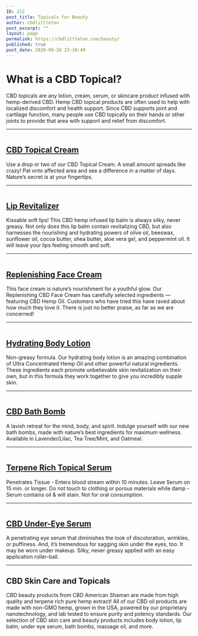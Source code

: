 ```yaml
---
ID: 212
post_title: Topicals for Beauty
author: cbdlittleton
post_excerpt: ""
layout: page
permalink: https://cbdlittleton.com/beauty/
published: true
post_date: 2020-08-26 23:30:49
---
```

<!-- wp:heading {"level":1} -->
<h1>What is a CBD Topical?</h1>
<!-- /wp:heading -->

<!-- wp:paragraph -->
<p>CBD topicals are any lotion, cream, serum, or skincare product infused with hemp-derived CBD. Hemp CBD topical products are often used to help with localized discomfort and health support. Since CBD supports joint and cartilage function, many people use CBD topically on their hands or other joints to provide that area with support and relief from discomfort.</p>
<!-- /wp:paragraph -->

<!-- wp:separator -->
<hr class="wp-block-separator"/>
<!-- /wp:separator -->

<!-- wp:columns {"verticalAlignment":"center"} -->
<div class="wp-block-columns are-vertically-aligned-center"><!-- wp:column {"verticalAlignment":"center"} -->
<div class="wp-block-column is-vertically-aligned-center"><!-- wp:image {"id":190,"sizeSlug":"large"} -->
<figure class="wp-block-image size-large"><a href="https://cbdamericanshaman.com/littleton/topical-cream-500mg"><img src="http://cbdlittleton.com/wp-content/uploads/2020/08/anti-inflammatory-topical-cream.jpg" alt="" class="wp-image-190"/></a></figure>
<!-- /wp:image --></div>
<!-- /wp:column -->

<!-- wp:column {"verticalAlignment":"center"} -->
<div class="wp-block-column is-vertically-aligned-center"><!-- wp:heading -->
<h2><a href="https://cbdamericanshaman.com/littleton/topical-cream-500mg">CBD Topical Cream</a></h2>
<!-- /wp:heading -->

<!-- wp:paragraph -->
<p>Use a drop or two of our CBD Topical Cream. A small amount spreads like crazy! Pat onto affected area and see a difference in a matter of days. Nature’s secret is at your fingertips.</p>
<!-- /wp:paragraph --></div>
<!-- /wp:column --></div>
<!-- /wp:columns -->

<!-- wp:separator -->
<hr class="wp-block-separator"/>
<!-- /wp:separator -->

<!-- wp:columns {"verticalAlignment":"center"} -->
<div class="wp-block-columns are-vertically-aligned-center"><!-- wp:column {"verticalAlignment":"center"} -->
<div class="wp-block-column is-vertically-aligned-center"><!-- wp:image {"id":196,"sizeSlug":"large"} -->
<figure class="wp-block-image size-large"><a href="https://cbdamericanshaman.com/littleton/lip-revitalizer"><img src="http://cbdlittleton.com/wp-content/uploads/2020/08/lip-revitalizer.jpg" alt="" class="wp-image-196"/></a></figure>
<!-- /wp:image --></div>
<!-- /wp:column -->

<!-- wp:column {"verticalAlignment":"center"} -->
<div class="wp-block-column is-vertically-aligned-center"><!-- wp:heading -->
<h2><a href="https://cbdamericanshaman.com/littleton/lip-revitalizer">Lip Revitalizer</a></h2>
<!-- /wp:heading -->

<!-- wp:paragraph -->
<p>Kissable soft lips! This CBD hemp infused lip balm is always silky, never greasy. Not only does this lip balm contain revitalizing CBD, but also harnesses the nourishing and hydrating powers of olive oil, beeswax, sunflower oil, cocoa butter, shea butter, aloe vera gel, and peppermint oil. It will leave your lips feeling smooth and soft.</p>
<!-- /wp:paragraph --></div>
<!-- /wp:column --></div>
<!-- /wp:columns -->

<!-- wp:separator -->
<hr class="wp-block-separator"/>
<!-- /wp:separator -->

<!-- wp:columns {"verticalAlignment":"center"} -->
<div class="wp-block-columns are-vertically-aligned-center"><!-- wp:column {"verticalAlignment":"center"} -->
<div class="wp-block-column is-vertically-aligned-center"><!-- wp:image {"align":"center","id":193,"sizeSlug":"medium"} -->
<div class="wp-block-image"><figure class="aligncenter size-medium"><a href="https://cbdamericanshaman.com/littleton/replenishing-face-cream"><img src="http://cbdlittleton.com/wp-content/uploads/2020/08/replenishing-face-cream-300x300.jpg" alt="" class="wp-image-193"/></a></figure></div>
<!-- /wp:image --></div>
<!-- /wp:column -->

<!-- wp:column {"verticalAlignment":"center"} -->
<div class="wp-block-column is-vertically-aligned-center"><!-- wp:heading -->
<h2><a href="https://cbdamericanshaman.com/littleton/replenishing-face-cream">Replenishing Face Cream</a></h2>
<!-- /wp:heading -->

<!-- wp:paragraph -->
<p>This face cream is nature’s nourishment for a youthful glow. Our Replenishing CBD Face Cream has carefully selected ingredients — featuring CBD Hemp Oil. Customers who have tried this have raved about how much they love it. There is just no better praise, as far as we are concerned!</p>
<!-- /wp:paragraph --></div>
<!-- /wp:column --></div>
<!-- /wp:columns -->

<!-- wp:separator -->
<hr class="wp-block-separator"/>
<!-- /wp:separator -->

<!-- wp:columns {"verticalAlignment":"center"} -->
<div class="wp-block-columns are-vertically-aligned-center"><!-- wp:column {"verticalAlignment":"center"} -->
<div class="wp-block-column is-vertically-aligned-center"><!-- wp:image {"id":200,"sizeSlug":"large"} -->
<figure class="wp-block-image size-large"><a href="https://cbdamericanshaman.com/littleton/hydrating-body-lotion"><img src="http://cbdlittleton.com/wp-content/uploads/2020/08/hydrating-body-lotion.png" alt="" class="wp-image-200"/></a></figure>
<!-- /wp:image --></div>
<!-- /wp:column -->

<!-- wp:column {"verticalAlignment":"center"} -->
<div class="wp-block-column is-vertically-aligned-center"><!-- wp:heading -->
<h2><a href="https://cbdamericanshaman.com/littleton/hydrating-body-lotion">Hydrating Body Lotion</a></h2>
<!-- /wp:heading -->

<!-- wp:paragraph -->
<p>Non-greasy formula. Our hydrating body lotion is an amazing combination of Ultra Concentrated Hemp Oil and other powerful natural ingredients. These ingredients each promote unbelievable skin revitalization on their own, but in this formula they work together to give you incredibly supple skin.</p>
<!-- /wp:paragraph --></div>
<!-- /wp:column --></div>
<!-- /wp:columns -->

<!-- wp:separator -->
<hr class="wp-block-separator"/>
<!-- /wp:separator -->

<!-- wp:columns {"verticalAlignment":"center"} -->
<div class="wp-block-columns are-vertically-aligned-center"><!-- wp:column {"verticalAlignment":"center"} -->
<div class="wp-block-column is-vertically-aligned-center"><!-- wp:image {"align":"center","id":295,"sizeSlug":"medium"} -->
<div class="wp-block-image"><figure class="aligncenter size-medium"><a href="https://cbdamericanshaman.com/littleton/cbd-bath-bomb"><img src="http://cbdlittleton.com/wp-content/uploads/2020/08/cbd-bath-bomb-300x300.jpg" alt="" class="wp-image-295"/></a></figure></div>
<!-- /wp:image --></div>
<!-- /wp:column -->

<!-- wp:column {"verticalAlignment":"center"} -->
<div class="wp-block-column is-vertically-aligned-center"><!-- wp:heading -->
<h2><a href="https://cbdamericanshaman.com/littleton/cbd-bath-bomb">CBD Bath Bomb</a></h2>
<!-- /wp:heading -->

<!-- wp:paragraph -->
<p>A lavish retreat for the mind, body, and spirit. Indulge yourself with our new bath bombs, made with nature’s best ingredients for maximum wellness. Available in Lavender/Lilac, Tea Tree/Mint, and Oatmeal.</p>
<!-- /wp:paragraph --></div>
<!-- /wp:column --></div>
<!-- /wp:columns -->

<!-- wp:separator -->
<hr class="wp-block-separator"/>
<!-- /wp:separator -->

<!-- wp:columns {"verticalAlignment":"center"} -->
<div class="wp-block-columns are-vertically-aligned-center"><!-- wp:column {"verticalAlignment":"center"} -->
<div class="wp-block-column is-vertically-aligned-center"><!-- wp:image {"align":"center","id":296,"sizeSlug":"medium"} -->
<div class="wp-block-image"><figure class="aligncenter size-medium"><a href="https://cbdamericanshaman.com/littleton/terpene-rich-topical-serum-15ml"><img src="http://cbdlittleton.com/wp-content/uploads/2020/08/cbd-terpene-rich-topical-serum-145x300.jpg" alt="" class="wp-image-296"/></a></figure></div>
<!-- /wp:image --></div>
<!-- /wp:column -->

<!-- wp:column {"verticalAlignment":"center"} -->
<div class="wp-block-column is-vertically-aligned-center"><!-- wp:heading -->
<h2><a href="https://cbdamericanshaman.com/littleton/terpene-rich-topical-serum-15ml">Terpene Rich Topical Serum</a></h2>
<!-- /wp:heading -->

<!-- wp:paragraph -->
<p>Penetrates Tissue - Enters blood stream within 10 minutes. Leave Serum on 15 min. or longer. Do not touch to clothing or porous materials while damp - Serum contains oil &amp; will stain. Not for oral consumption.</p>
<!-- /wp:paragraph --></div>
<!-- /wp:column --></div>
<!-- /wp:columns -->

<!-- wp:separator -->
<hr class="wp-block-separator"/>
<!-- /wp:separator -->

<!-- wp:columns {"verticalAlignment":"center"} -->
<div class="wp-block-columns are-vertically-aligned-center"><!-- wp:column {"verticalAlignment":"center"} -->
<div class="wp-block-column is-vertically-aligned-center"><!-- wp:image {"align":"center","id":297,"sizeSlug":"medium"} -->
<div class="wp-block-image"><figure class="aligncenter size-medium"><a href="https://cbdamericanshaman.com/littleton/under-eye-serum"><img src="http://cbdlittleton.com/wp-content/uploads/2020/08/under-eye-serum-145x300.jpg" alt="" class="wp-image-297"/></a></figure></div>
<!-- /wp:image --></div>
<!-- /wp:column -->

<!-- wp:column {"verticalAlignment":"center"} -->
<div class="wp-block-column is-vertically-aligned-center"><!-- wp:heading -->
<h2><a href="https://cbdamericanshaman.com/littleton/under-eye-serum">CBD Under-Eye Serum</a></h2>
<!-- /wp:heading -->

<!-- wp:paragraph -->
<p>A penetrating eye serum that diminishes the look of discoloration, wrinkles, or puffiness. And, it’s tremendous for sagging skin under the eyes, too. It may be worn under makeup. Silky, never greasy applied with an easy application roller-ball.</p>
<!-- /wp:paragraph --></div>
<!-- /wp:column --></div>
<!-- /wp:columns -->

<!-- wp:separator -->
<hr class="wp-block-separator"/>
<!-- /wp:separator -->

<!-- wp:heading -->
<h2>CBD Skin Care and Topicals</h2>
<!-- /wp:heading -->

<!-- wp:paragraph -->
<p>CBD beauty products from CBD American Shaman are made from high quality and terpene rich pure hemp extract! All of our&nbsp;CBD oil&nbsp;products are made with non-GMO hemp, grown in the USA, powered by our proprietary nanotechnology, and lab tested to ensure purity and potency standards. Our selection of CBD skin care and beauty products includes body lotion, lip balm, under eye serum, bath bombs, massage oil, and more.</p>
<!-- /wp:paragraph -->